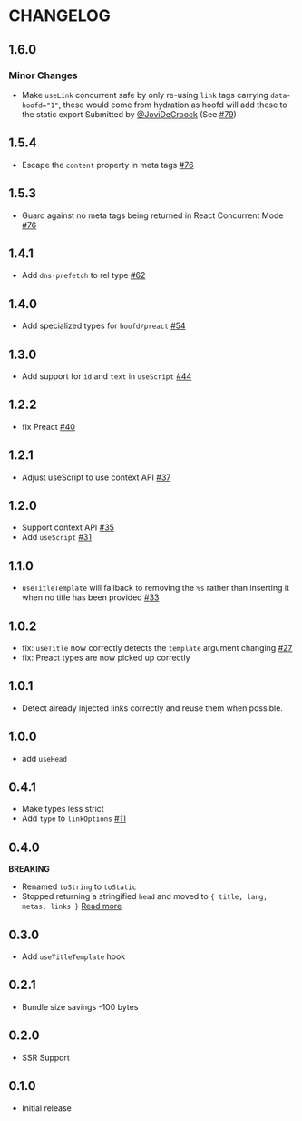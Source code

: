 # CHANGELOG

## 1.6.0

### Minor Changes

- Make `useLink` concurrent safe by only re-using `link` tags carrying `data-hoofd="1"`, these would come from hydration as hoofd will add these to the static export
  Submitted by [@JoviDeCroock](https://github.com/JoviDeCroock) (See [#79](https://github.com/0no-co/hoofd/pull/79))

## 1.5.4

- Escape the `content` property in meta tags [#76](https://github.com/0no-co/hoofd/pull/78)

## 1.5.3

- Guard against no meta tags being returned in React Concurrent Mode [#76](https://github.com/0no-co/hoofd/pull/76)

## 1.4.1

- Add `dns-prefetch` to rel type [#62](https://github.com/JoviDeCroock/hoofd/pull/62)

## 1.4.0

- Add specialized types for `hoofd/preact` [#54](https://github.com/JoviDeCroock/hoofd/pull/54)

## 1.3.0

- Add support for `id` and `text` in `useScript` [#44](https://github.com/JoviDeCroock/hoofd/pull/44)

## 1.2.2

- fix Preact [#40](https://github.com/JoviDeCroock/hoofd/pull/40)

## 1.2.1

- Adjust useScript to use context API [#37](https://github.com/JoviDeCroock/hoofd/pull/37)

## 1.2.0

- Support context API [#35](https://github.com/JoviDeCroock/hoofd/pull/35)
- Add `useScript` [#31](https://github.com/JoviDeCroock/hoofd/pull/31)

## 1.1.0

- `useTitleTemplate` will fallback to removing the `%s` rather than inserting it when no title has been provided [#33](https://github.com/JoviDeCroock/hoofd/pull/33)

## 1.0.2

- fix: `useTitle` now correctly detects the `template` argument changing [#27](https://github.com/JoviDeCroock/hoofd/commit/c6493ff5f4a58da178066d742b0c974e5eda0839)
- fix: Preact types are now picked up correctly

## 1.0.1

- Detect already injected links correctly and reuse them when possible.

## 1.0.0

- add `useHead`

## 0.4.1

- Make types less strict
- Add `type` to `linkOptions` [#11](https://github.com/JoviDeCroock/hoofd/pull/11)

## 0.4.0

**BREAKING**

- Renamed `toString` to `toStatic`
- Stopped returning a stringified `head` and moved to `{ title, lang, metas, links }` [Read more](./README.md#SSR)

## 0.3.0

- Add `useTitleTemplate` hook

## 0.2.1

- Bundle size savings -100 bytes

## 0.2.0

- SSR Support

## 0.1.0

- Initial release
